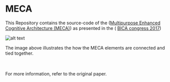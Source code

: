 # MECA
This Repository contains the source-code of the ([Multipurpose Enhanced Cognitive Architecture (MECA)](https://doi.org/10.1016/j.bica.2017.09.006)) as presented in the ( [BICA congress 2017](http://bica2017.bicasociety.org/))


![alt text](https://github.com/CST-Group/MECA/blob/master/imgs/MECA.png "Topology of the MECA architecture")

The image above illustrates the how the MECA elements are connected and tied together.

<br />
<br />
For more information, refer to the original paper.


